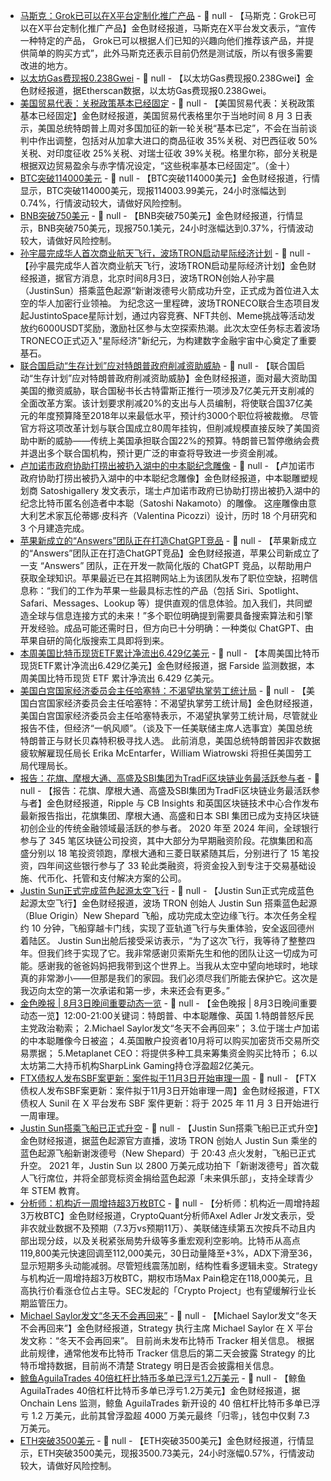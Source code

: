 - [马斯克：Grok已可以在X平台定制化推广产品](https://x.com/elonmusk/status/1951696938564518230) - 📰 null - 【马斯克：Grok已可以在X平台定制化推广产品】金色财经报道，马斯克在X平台发文表示，“宣传一种特定的产品， Grok已可以根据人们已知的兴趣向他们推荐该产品，并提供简单的购买方式”，此外马斯克还表示目前仍然是测试版，所以有很多需要改进的地方。
- [以太坊Gas费现报0.238Gwei](https://etherscan.io/address/0xcce7300829f49b8f2e4aee6123b12da64662a8b8#tokentxns) - 📰 null - 【以太坊Gas费现报0.238Gwei】金色财经报道，据Etherscan数据，以太坊Gas费现报0.238Gwei。
- [美国贸易代表：关税政策基本已经固定]() - 📰 null - 【美国贸易代表：关税政策基本已经固定】金色财经报道，美国贸易代表格里尔于当地时间 8 月 3 日表示，美国总统特朗普上周对多国加征的新一轮关税“基本已定”，不会在当前谈判中作出调整，包括对从加拿大进口的商品征收 35%关税、对巴西征收 50%关税、对印度征收 25%关税、对瑞士征收 39%关税。格里尔称，部分关税是根据双边贸易盈余与赤字情况设定，“这些税率基本已经固定”。（金十）
- [BTC突破114000美元]() - 📰 null - 【BTC突破114000美元】金色财经报道，行情显示，BTC突破114000美元，现报114003.99美元，24小时涨幅达到0.74%，行情波动较大，请做好风险控制。
- [BNB突破750美元]() - 📰 null - 【BNB突破750美元】金色财经报道，行情显示，BNB突破750美元，现报750.1美元，24小时涨幅达到0.37%，行情波动较大，请做好风险控制。
- [孙宇晨完成华人首次商业航天飞行，波场TRON启动星际经济计划]() - 📰 null - 【孙宇晨完成华人首次商业航天飞行，波场TRON启动星际经济计划】金色财经报道，据官方消息，北京时间8月3日，波场TRON创始人孙宇晨（JustinSun）搭乘蓝色起源“新谢泼德号火箭成功升空，正式成为首位进入太空的华人加密行业领袖。 
为纪念这一里程碑，波场TRONECO联合生态项目发起JustintoSpace星际计划，通过内容竞赛、NFT共创、Meme挑战等活动发放约6000USDT奖励，激励社区参与太空探索热潮。此次太空任务标志着波场TRONECO正式迈入"星际经济"新纪元，为构建数字金融宇宙中心奠定了重要基石。
- [联合国启动“生存计划”应对特朗普政府削减资助威胁]() - 📰 null - 【联合国启动“生存计划”应对特朗普政府削减资助威胁】金色财经报道，面对最大资助国美国的撤资威胁，联合国秘书长古特雷斯正推行一项涉及7亿美元开支削减的全面改革方案。该计划要求削减20%的支出与人员编制，将使联合国37亿美元的年度预算降至2018年以来最低水平，预计约3000个职位将被裁撤。 
尽管官方将这项改革计划与联合国成立80周年挂钩，但削减规模直接反映了美国资助中断的威胁——传统上美国承担联合国22%的预算。特朗普已暂停缴纳会费并退出多个联合国机构，预计更广泛的审查将导致进一步资金削减。
- [卢加诺市政府协助打捞出被扔入湖中的中本聪纪念雕像](https://x.com/satoshigallery/status/1951983196255506619) - 📰 null - 【卢加诺市政府协助打捞出被扔入湖中的中本聪纪念雕像】金色财经报道，中本聪雕塑规划商 Satoshigallery 发文表示，瑞士卢加诺市政府已协助打捞出被扔入湖中的纪念比特币匿名创造者中本聪（Satoshi Nakamoto）的雕像。 
这座雕像由意大利艺术家瓦伦蒂娜·皮科齐（Valentina Picozzi）设计，历时 18 个月研究和 3 个月建造完成。
- [苹果新成立的“Answers”团队正在打造ChatGPT竞品](https://finance.sina.com.cn/stock/usstock/c/2025-08-03/doc-infitnst2623986.shtml) - 📰 null - 【苹果新成立的“Answers”团队正在打造ChatGPT竞品】金色财经报道，苹果公司新成立了一支 “Answers” 团队，正在开发一款简化版的 ChatGPT 竞品，以帮助用户获取全球知识。苹果最近已在其招聘网站上为该团队发布了职位空缺，招聘信息称：“我们的工作为苹果一些最具标志性的产品（包括 Siri、Spotlight、Safari、Messages、Lookup 等）提供直观的信息体验。加入我们，共同塑造全球与信息连接方式的未来！”多个职位明确提到需要具备搜索算法和引擎开发经验。成品可能还需时日，但方向已十分明确：一种类似 ChatGPT、由苹果自研的简化版搜索工具即将到来。
- [本周美国比特币现货ETF累计净流出6.429亿美元](https://farside.co.uk/btc/) - 📰 null - 【本周美国比特币现货ETF累计净流出6.429亿美元】金色财经报道，据 Farside 监测数据，本周美国比特币现货 ETF 累计净流出 6.429 亿美元。
- [美国白宫国家经济委员会主任哈塞特：不渴望执掌劳工统计局](https://flash.jin10.com/detail/20250803211039495800) - 📰 null - 【美国白宫国家经济委员会主任哈塞特：不渴望执掌劳工统计局】金色财经报道，美国白宫国家经济委员会主任哈塞特表示，不渴望执掌劳工统计局，尽管就业报告不佳，但经济“一帆风顺”。（谈及下一任美联储主席人选事宜）美国总统特朗普正与财长贝森特积极寻找人选。 
此前消息，美国总统特朗普因非农数据疲软解雇现任局长 Erika McEntarfer，William Wiatrowski 将担任美国劳工局代理局长。
- [报告：花旗、摩根大通、高盛及SBI集团为TradFi区块链业务最活跃参与者](https://cointelegraph.com/news/citigroup-jpmorgan-goldman-lead-blockchain-investment-ripple) - 📰 null - 【报告：花旗、摩根大通、高盛及SBI集团为TradFi区块链业务最活跃参与者】金色财经报道，Ripple 与 CB Insights 和英国区块链技术中心合作发布最新报告指出，花旗集团、摩根大通、高盛和日本 SBI 集团已成为支持区块链初创企业的传统金融领域最活跃的参与者。 
2020 年至 2024 年间，全球银行参与了 345 笔区块链公司投资，其中大部分为早期融资阶段。花旗集团和高盛分别以 18 笔投资领跑，摩根大通和三菱日联紧随其后，分别进行了 15 笔投资，四年间这些银行参与了 33 轮此类融资，将资金投入到专注于交易基础设施、代币化、托管和支付解决方案的公司。
- [Justin Sun正式完成蓝色起源太空飞行](https://x.com/blueorigin/status/1951989826841980999) - 📰 null - 【Justin Sun正式完成蓝色起源太空飞行】金色财经报道，波场 TRON 创始人 Justin Sun 搭乘蓝色起源（Blue Origin）New Shepard 飞船，成功完成太空边缘飞行。本次任务全程约 10 分钟，飞船穿越卡门线，实现了亚轨道飞行与失重体验，安全返回德州着陆区。 
Justin Sun出舱后接受采访表示，“为了这次飞行，我等待了整整四年。但我们终于实现了它。我非常感谢贝索斯先生和他的团队让这一切成为可能。感谢我的爸爸妈妈把我带到这个世界上。当我从太空中望向地球时，地球真的非常渺小——但那是我们的家园。我们必须尽我们所能去保护它。这次是我迈向太空的第一次承诺和第一步，未来还会有更多。”
- [金色晚报 | 8月3日晚间重要动态一览]() - 📰 null - 【金色晚报 | 8月3日晚间重要动态一览】12:00-21:00关键词：特朗普、中本聪雕像、英国 
1.特朗普怒斥民主党政治勒索； 
2.Michael Saylor发文“冬天不会再回来”； 
3.位于瑞士卢加诺的中本聪雕像今日被盗； 
4.英国散户投资者10月将可以购买加密货币交易所交易票据； 
5.Metaplanet CEO：将提供多种工具来筹集资金购买比特币； 
6.以太坊第二大持币机构SharpLink Gaming持仓浮盈超2亿美元。
- [FTX债权人发布SBF案更新：案件拟于11月3日开始审理一周](https://x.com/sunil_trades/status/1951982446041333818) - 📰 null - 【FTX债权人发布SBF案更新：案件拟于11月3日开始审理一周】金色财经报道，FTX 债权人 Sunil 在 X 平台发布 SBF 案件更新：将于 2025 年 11 月 3 日开始进行一周审理。
- [Justin Sun搭乘飞船已正式升空](https://x.com/blueorigin/status/1951977669920162267) - 📰 null - 【Justin Sun搭乘飞船已正式升空】金色财经报道，据蓝色起源官方直播，波场 TRON 创始人 Justin Sun 乘坐的蓝色起源飞船新谢泼德号（New Shepard）于 20:43 点火发射，飞船已正式升空。 
2021 年，Justin Sun 以 2800 万美元成功拍下「新谢泼德号」首次载人飞行席位，并将全部竞标资金捐给蓝色起源「未来俱乐部」，支持全球青少年 STEM 教育。
- [分析师：机构近一周增持超3万枚BTC](https://x.com/AxelAdlerJr/status/1951974357762187290) - 📰 null - 【分析师：机构近一周增持超3万枚BTC】金色财经报道，CryptoQuant分析师Axel Adler Jr发文表示，受非农就业数据不及预期（7.3万vs预期11万）、美联储连续第五次按兵不动且内部出现分歧，以及关税紧张局势升级等多重宏观利空影响。比特币从高点119,800美元快速回调至112,000美元，30日动量降至+3%，ADX下滑至36，显示短期多头动能减弱。尽管短线震荡加剧，结构性看多逻辑未变。Strategy与机构近一周增持超3万枚BTC，期权市场Max Pain稳定在118,000美元，且高执行价看涨仓位占主导。SEC发起的「Crypto Project」也有望缓解行业长期监管压力。
- [Michael Saylor发文“冬天不会再回来”](https://x.com/saylor/status/1951981432185717161) - 📰 null - 【Michael Saylor发文“冬天不会再回来”】金色财经报道，Strategy 执行主席 Michael Saylor 在 X 平台发文称：“冬天不会再回来”。 
目前尚未发布比特币 Tracker 相关信息。 
根据此前规律，通常他发布比特币 Tracker 信息后的第二天会披露 Strategy 的比特币增持数据，目前尚不清楚 Strategy 明日是否会披露相关信息。
- [鲸鱼AguilaTrades 40倍杠杆比特币多单已浮亏1.2万美元](https://x.com/OnchainLens/status/1951980646609678350) - 📰 null - 【鲸鱼AguilaTrades 40倍杠杆比特币多单已浮亏1.2万美元】金色财经报道，据 Onchain Lens 监测，鲸鱼 AguilaTrades 新开设的 40 倍杠杆比特币多单已浮亏 1.2 万美元，此前其曾浮盈超 4000 万美元最终「归零」，钱包中仅剩 7.3 万美元。
- [ETH突破3500美元]() - 📰 null - 【ETH突破3500美元】金色财经报道，行情显示，ETH突破3500美元，现报3500.73美元，24小时涨幅0.57%，行情波动较大，请做好风险控制。
